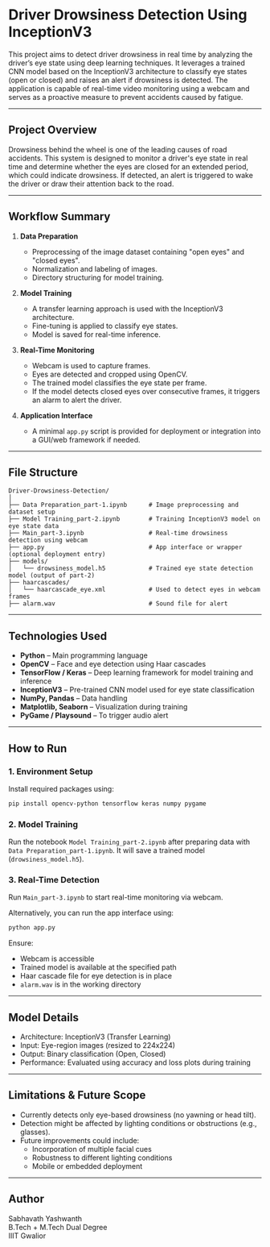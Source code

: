 # Driver Drowsiness Detection Using InceptionV3

This project aims to detect driver drowsiness in real time by analyzing the driver’s eye state using deep learning techniques. It leverages a trained CNN model based on the InceptionV3 architecture to classify eye states (open or closed) and raises an alert if drowsiness is detected. The application is capable of real-time video monitoring using a webcam and serves as a proactive measure to prevent accidents caused by fatigue.

---

## Project Overview

Drowsiness behind the wheel is one of the leading causes of road accidents. This system is designed to monitor a driver's eye state in real time and determine whether the eyes are closed for an extended period, which could indicate drowsiness. If detected, an alert is triggered to wake the driver or draw their attention back to the road.

---

## Workflow Summary

1. **Data Preparation**  
   - Preprocessing of the image dataset containing "open eyes" and "closed eyes".
   - Normalization and labeling of images.
   - Directory structuring for model training.

2. **Model Training**  
   - A transfer learning approach is used with the InceptionV3 architecture.
   - Fine-tuning is applied to classify eye states.
   - Model is saved for real-time inference.

3. **Real-Time Monitoring**  
   - Webcam is used to capture frames.
   - Eyes are detected and cropped using OpenCV.
   - The trained model classifies the eye state per frame.
   - If the model detects closed eyes over consecutive frames, it triggers an alarm to alert the driver.

4. **Application Interface**  
   - A minimal `app.py` script is provided for deployment or integration into a GUI/web framework if needed.

---

## File Structure

```
Driver-Drowsiness-Detection/
│
├── Data Preparation_part-1.ipynb      # Image preprocessing and dataset setup
├── Model Training_part-2.ipynb        # Training InceptionV3 model on eye state data
├── Main_part-3.ipynb                  # Real-time drowsiness detection using webcam
├── app.py                             # App interface or wrapper (optional deployment entry)
├── models/
│   └── drowsiness_model.h5            # Trained eye state detection model (output of part-2)
├── haarcascades/
│   └── haarcascade_eye.xml            # Used to detect eyes in webcam frames
├── alarm.wav                          # Sound file for alert
```

---

## Technologies Used

- **Python** – Main programming language
- **OpenCV** – Face and eye detection using Haar cascades
- **TensorFlow / Keras** – Deep learning framework for model training and inference
- **InceptionV3** – Pre-trained CNN model used for eye state classification
- **NumPy, Pandas** – Data handling
- **Matplotlib, Seaborn** – Visualization during training
- **PyGame / Playsound** – To trigger audio alert

---

## How to Run

### 1. Environment Setup

Install required packages using:

```bash
pip install opencv-python tensorflow keras numpy pygame
```

### 2. Model Training

Run the notebook `Model Training_part-2.ipynb` after preparing data with `Data Preparation_part-1.ipynb`. It will save a trained model (`drowsiness_model.h5`).

### 3. Real-Time Detection

Run `Main_part-3.ipynb` to start real-time monitoring via webcam.

Alternatively, you can run the app interface using:

```bash
python app.py
```

Ensure:
- Webcam is accessible
- Trained model is available at the specified path
- Haar cascade file for eye detection is in place
- `alarm.wav` is in the working directory

---

## Model Details

- Architecture: InceptionV3 (Transfer Learning)
- Input: Eye-region images (resized to 224x224)
- Output: Binary classification (Open, Closed)
- Performance: Evaluated using accuracy and loss plots during training

---

## Limitations & Future Scope

- Currently detects only eye-based drowsiness (no yawning or head tilt).
- Detection might be affected by lighting conditions or obstructions (e.g., glasses).
- Future improvements could include:
  - Incorporation of multiple facial cues
  - Robustness to different lighting conditions
  - Mobile or embedded deployment

---

## Author

Sabhavath Yashwanth  
B.Tech + M.Tech Dual Degree  
IIIT Gwalior
